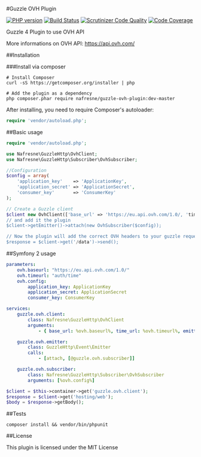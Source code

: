 #Guzzle OVH Plugin

[![PHP version](https://badge.fury.io/ph/nafresne%2Fguzzle-ovh-plugin.svg)](http://badge.fury.io/ph/nafresne%2Fguzzle-ovh-plugin)
[![Build Status](https://scrutinizer-ci.com/g/nafresne/guzzle-ovh-plugin/badges/build.png?b=master)](https://scrutinizer-ci.com/g/nafresne/guzzle-ovh-plugin/build-status/master)
[![Scrutinizer Code Quality](https://scrutinizer-ci.com/g/nafresne/guzzle-ovh-plugin/badges/quality-score.png?b=master)](https://scrutinizer-ci.com/g/nafresne/guzzle-ovh-plugin/?branch=master)
[![Code Coverage](https://scrutinizer-ci.com/g/nafresne/guzzle-ovh-plugin/badges/coverage.png?b=master)](https://scrutinizer-ci.com/g/nafresne/guzzle-ovh-plugin/?branch=master)

Guzzle 4 Plugin to use OVH API

More informations on OVH API: https://api.ovh.com/

##Installation

###Install via composer

```shell
# Install Composer
curl -sS https://getcomposer.org/installer | php

# Add the plugin as a dependency
php composer.phar require nafresne/guzzle-ovh-plugin:dev-master
```

After installing, you need to require Composer's autoloader:

```php
require 'vendor/autoload.php';
```

##Basic usage

```php
require 'vendor/autoload.php';

use Nafresne\GuzzleHttp\OvhClient;
use Nafresne\GuzzleHttp\Subscriber\OvhSubscriber;

//Configuration
$config = array(
    'application_key'    => 'ApplicationKey',
    'application_secret' => 'ApplicationSecret',
    'consumer_key'       => 'ConsumerKey'
);

// Create a Guzzle client
$client new OvhClient(['base_url' => 'https://eu.api.ovh.com/1.0/, 'time_url' => 'auth/time');
// and add it the plugin
$client->getEmitter()->attach(new OvhSubscriber($config));

// Now the plugin will add the correct OVH headers to your guzzle request
$response = $client->get('/data')->send();
```

##Symfony 2 usage

```yml
parameters:
    ovh.baseurl: "https://eu.api.ovh.com/1.0/"
    ovh.timeurl: "auth/time"
    ovh.config:
        application_key: ApplicationKey
        application_secret: ApplicationSecret
        consumer_key: ConsumerKey

services:
    guzzle.ovh.client:
        class: Nafresne\GuzzleHttp\OvhClient
        arguments:
            - { base_url: %ovh.baseurl%, time_url: %ovh.timeurl%, emitter: @guzzle.ovh.emitter }

    guzzle.ovh.emitter:
        class: GuzzleHttp\Event\Emitter
        calls:
            - [attach, [@guzzle.ovh.subscriber]]

    guzzle.ovh.subscriber:
        class: Nafresne\GuzzleHttp\Subscriber\OvhSubscriber
        arguments: [%ovh.config%]
```
```php
$client = $this->container->get('guzzle.ovh.client');
$response = $client->get('hosting/web');
$body = $response->getBody();
```

##Tests

    composer install && vendor/bin/phpunit

##License

This plugin is licensed under the MIT License



